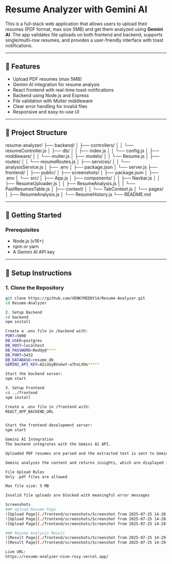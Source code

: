 # Resume Analyzer with Gemini AI

This is a full-stack web application that allows users to upload their resumes (PDF format, max size 5MB) and get them analyzed using **Gemini AI**. The app validates file uploads on both frontend and backend, supports single/multi-row resumes, and provides a user-friendly interface with toast notifications.

---

## 🌟 Features

- Upload PDF resumes (max 5MB)
- Gemini AI integration for resume analysis
- React frontend with real-time toast notifications
- Backend using Node.js and Express
- File validation with Multer middleware
- Clear error handling for invalid files
- Responsive and easy-to-use UI

---

## 📁 Project Structure
resume-analyzer/
├── backend/
│ ├── controllers/
│ │ └── resumeController.js
│ ├── db/
│ │ ├── index.js
│ │ └── config.js
│ ├── middleware/
│ │ └── multer.js
│ ├── models/
│ │ └── Resume.js
│ ├── routes/
│ │ └── resumeRoutes.js
│ ├── services/
│ │ └── analysisService.js
│ ├── .env
│ ├── package.json
│ └── server.js
├── frontend/
│ ├── public/
│ ├── screenshots/
│ ├── package.json
│ ├── .env
│ └── src/
│ ├── App.js
│ ├── components/
│ │ ├── Navbar.js
│ │ ├── ResumeUploader.js
│ │ ├── ResumeAnalysis.js
│ │ └── PastResumesTable.js
│ ├── context/
│ │ └── TabContext.js
│ └── pages/
│ ├── ResumeAnalysis.js
│ └── ResumeHistory.js
└── README.md


---

## 🚀 Getting Started

### Prerequisites

- Node.js (v16+)
- npm or yarn
- A Gemini AI API key

---

## 🔧 Setup Instructions

### 1. Clone the Repository

```bash
git clone https://github.com/VENKYREDDY14/Resume-Analyzer.git
cd Resume-Analyzer

2. Setup Backend
cd backend
npm install

Create a .env file in /backend with:
PORT=5000
DB_USER=postgres
DB_HOST=localhost
DB_PASSWORD=Reddy@****
DB_PORT=5432
DB_DATABASE=resume_db
GEMINI_API_KEY=AIzaSyBVukwY-a7hsLXOe*****

Start the backend server:
npm start

3. Setup Frontend
cd ../frontend
npm install

Create a .env file in /frontend with:
REACT_APP_BACKEND_URL


Start the frontend development server:
npm start

Gemini AI Integration
The backend integrates with the Gemini AI API.

Uploaded PDF resumes are parsed and the extracted text is sent to Gemini.

Gemini analyzes the content and returns insights, which are displayed in the frontend.

File Upload Rules
Only .pdf files are allowed

Max file size: 5 MB

Invalid file uploads are blocked with meaningful error messages

Screenshots
### Upload Resume Page
![Upload Page](./frontend/screenshots/Screenshot from 2025-07-25 14-28-01.png/)
![Upload Page](./frontend/screenshots/Screenshot from 2025-07-25 14-28-30.png/)
![Upload Page](./frontend/screenshots/Screenshot from 2025-07-25 14-28-58.png/)

### Resume Analysis Result
![Result Page](./frontend/screenshots/Screenshot from 2025-07-25 14-29-01.png/)
![Result Page](./frontend/screenshots/Screenshot from 2025-07-25 14-29-07.png/)

Live URL:
https://resume-analyzer-nine-rosy.vercel.app/
